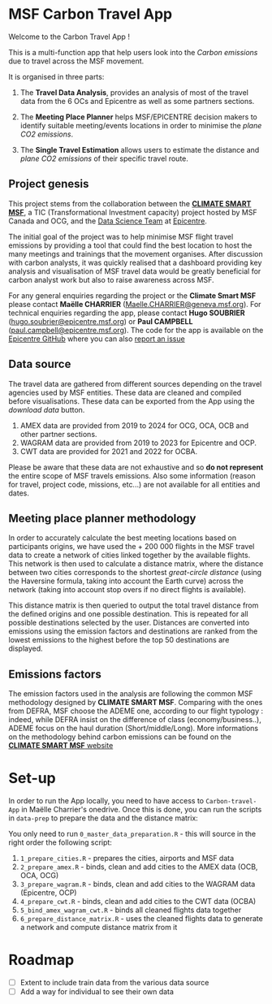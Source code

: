# MSF Carbon Travel App

Welcome to the Carbon Travel App ! 

This is a multi-function app that help users look into the *Carbon emissions* due to travel across the MSF movement.

It is organised in three parts: 

1. The **Travel Data Analysis**, provides an analysis of most of the travel data from the 6 OCs and Epicentre as well as some partners sections. 

2. The **Meeting Place Planner** helps MSF/EPICENTRE decision makers to identify suitable meeting/events locations in order to minimise the *plane CO2 emissions*.

3. The **Single Travel Estimation** allows users to estimate the distance and *plane CO2 emissions* of their specific travel route. 

## Project genesis

This project stems from the collaboration between the [**CLIMATE SMART MSF**](https://msfintl.sharepoint.com/:u:/r/sites/ClimateSmartMSF/SitePages/Main-Page.aspx?csf=1&web=1&e=8t2nc5), a TIC (Transformational Investment capacity) project hosted by MSF Canada and OCG, and the [Data Science Team](https://epicentre-msf.github.io/gallery/) at [Epicentre](https://epicentre.msf.org/). 

The initial goal of the project was to help minimise MSF flight travel emissions by providing a tool that could find the best location to host the many meetings and trainings that the movement organises. After discussion with carbon analysts, it was quickly realised that a dashboard providing key analysis and visualisation of MSF travel data would be greatly beneficial for carbon analyst work but also to raise awareness across MSF.

For any general enquiries regarding the project or the **Climate Smart MSF** please contact **Maëlle CHARRIER** (Maelle.CHARRIER@geneva.msf.org). For technical enquiries regarding the app, please contact **Hugo SOUBRIER** (hugo.soubrier@epicentre.msf.org) or **Paul CAMPBELL** (paul.campbell@epicentre.msf.org). The code for the app is available on the [Epicentre GitHub](https://github.com/epicentre-msf) where you can also [report an issue](https://github.com/epicentre-msf/carbon-travel-app/issues)

## Data source 

The travel data are gathered from different sources depending on the travel agencies used by MSF entities. These data are cleaned and compiled before visualisations. These data can be exported from the App using the *download data* button.

1. AMEX data are provided from 2019 to 2024 for OCG, OCA, OCB and other partner sections. 
2. WAGRAM data are provided from 2019 to 2023 for Epicentre and OCP.
3. CWT data are provided for 2021 and 2022 for OCBA. 

Please be aware that these data are not exhaustive and so **do not represent** the entire scope of MSF travels emissions. Also some information (reason for travel, project code, missions, etc...) are not available for all entities and dates. 

## Meeting place planner methodology

In order to accurately calculate the best meeting locations based on participants origins, we have used the + 200 000 flights in the MSF travel data to create a network of cities linked together by the available flights. This network is then used to calculate a distance matrix, where the distance between two cities corresponds to the shortest *great-circle distance* (using the Haversine formula, taking into account the Earth curve) across the network (taking into account stop overs if no direct flights is available). 

This distance matrix is then queried to output the total travel distance from the defined origins and one possible destination. This is repeated for all possible destinations selected by the user. Distances are converted into emissions using the emission factors and destinations are ranked from the lowest emissions to the highest before the top 50 destinations are displayed. 

## Emissions factors

The emission factors used in the analysis are following the common MSF methodology designed by **CLIMATE SMART MSF**. Comparing with the ones from DEFRA, MSF choose the ADEME one, according to our flight typology : indeed, while DEFRA insist on the difference of class (economy/business..), ADEME focus on the haul duration (Short/middle/Long). More informations on the methodology behind carbon emissions can be found on the [**CLIMATE SMART MSF** website](https://msfintl.sharepoint.com/:u:/r/sites/ClimateSmartMSF/SitePages/Main-Page.aspx?csf=1&web=1&e=8t2nc5)

# Set-up 

In order to run the App locally, you need to have access to `Carbon-travel-App` in Maëlle Charrier's onedrive. Once this is done, you can run the scripts in `data-prep` to prepare the data and the distance matrix: 

You only need to run `0_master_data_preparation.R` - this will source in the right order the following script:

1. `1_prepare_cities.R` - prepares the cities, airports and MSF data
2. `2_prepare_amex.R` - binds, clean and add cities to the AMEX data (OCB, OCA, OCG)
3. `3_prepare_wagram.R` - binds, clean and add cities to the WAGRAM data (Epicentre, OCP)
4. `4_prepare_cwt.R` - binds, clean and add cities to the CWT data (OCBA)
5. `5_bind_amex_wagram_cwt.R` - binds all cleaned flights data together
5. `6_prepare_distance_matrix.R` - uses the cleaned flights data to generate a network and compute distance matrix from it

# Roadmap

- [ ] Extent to include train data from the various data source
- [ ] Add a way for individual to see their own data
